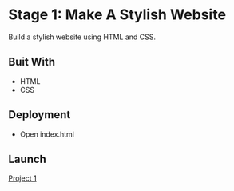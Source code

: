# Stage 1: Make A Stylish Website
Build a stylish website using HTML and CSS.

## Buit With
* HTML
* CSS

## Deployment
* Open index.html 

## Launch
[Project 1](https://ziggysauce.github.io/udacity_IPND/Stage%201/index.html)
